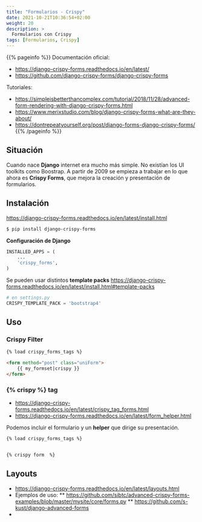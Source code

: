 ```yaml
---
title: "Formularios - Crispy"
date: 2021-10-21T10:36:54+02:00
weight: 20
description: >
  Formularios con Crispy
tags: [Formularios, Crispy]
---
```


{{% pageinfo %}}
Documentación oficial: 
* https://django-crispy-forms.readthedocs.io/en/latest/
* https://github.com/django-crispy-forms/django-crispy-forms

Tutoriales:
* https://simpleisbetterthancomplex.com/tutorial/2018/11/28/advanced-form-rendering-with-django-crispy-forms.html
* https://www.merixstudio.com/blog/django-crispy-forms-what-are-they-about/
* https://dontrepeatyourself.org/post/django-forms-django-crispy-forms/
{{% /pageinfo %}}

## Situación
Cuando nace **Django** internet era mucho más simple. No existían los UI toolkits como Boostrap. A partir de 2009 se empieza a trabajar en lo que ahora es **Crispy Forms**, que mejora la creación y presentación de formularios.

## Instalación

https://django-crispy-forms.readthedocs.io/en/latest/install.html

```bash
$ pip install django-crispy-forms
```
**Configuración de Django**
```python
INSTALLED_APPS = (
    ...
    'crispy_forms',
)
```

Se pueden usar distintos **template packs** https://django-crispy-forms.readthedocs.io/en/latest/install.html#template-packs

```python
# en settings.py
CRISPY_TEMPLATE_PACK = 'bootstrap4'
```

## Uso
### Crispy Filter
```html
{% load crispy_forms_tags %}

<form method="post" class="uniForm">
    {{ my_formset|crispy }}
</form>
```
###  {% crispy %} tag

* https://django-crispy-forms.readthedocs.io/en/latest/crispy_tag_forms.html
* https://django-crispy-forms.readthedocs.io/en/latest/form_helper.html

Podemos incluir el formulario y un **helper** que dirige su presentación.

```html
{% load crispy_forms_tags %}


{% crispy form  %}
```

## Layouts

* https://django-crispy-forms.readthedocs.io/en/latest/layouts.html
* Ejemplos de uso: 
** https://github.com/sibtc/advanced-crispy-forms-examples/blob/master/mysite/core/forms.py
** https://github.com/s-kust/django-advanced-forms
* 